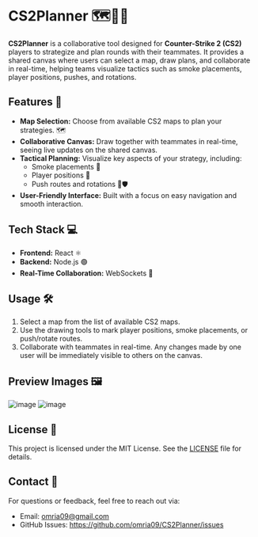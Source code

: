 # CS2Planner 🗺️💨🧠

**CS2Planner** is a collaborative tool designed for **Counter-Strike 2 (CS2)** players to strategize and plan rounds with their teammates. It provides a shared canvas where users can select a map, draw plans, and collaborate in real-time, helping teams visualize tactics such as smoke placements, player positions, pushes, and rotations.

## Features 🚀

- **Map Selection:** Choose from available CS2 maps to plan your strategies. 🗺️
- **Collaborative Canvas:** Draw together with teammates in real-time, seeing live updates on the shared canvas.
- **Tactical Planning:** Visualize key aspects of your strategy, including:
  - Smoke placements 💨
  - Player positions 👥
  - Push routes and rotations 🔄🛡
- **User-Friendly Interface:** Built with a focus on easy navigation and smooth interaction. 

## Tech Stack 💻

- **Frontend:** React ⚛️
- **Backend:** Node.js 🟢
- **Real-Time Collaboration:** WebSockets 🔗

## Usage 🛠️

1. Select a map from the list of available CS2 maps. 
2. Use the drawing tools to mark player positions, smoke placements, or push/rotate routes. 
3. Collaborate with teammates in real-time. Any changes made by one user will be immediately visible to others on the canvas. 

## Preview Images 🖼️
![image](https://github.com/user-attachments/assets/2556caec-ae47-46a8-8487-ee780c0876c8)
![image](https://github.com/user-attachments/assets/2c17543c-11fa-4ab3-a094-2b985c5a7128)


## License 📜

This project is licensed under the MIT License. See the [LICENSE](LICENSE) file for details.

## Contact 📧

For questions or feedback, feel free to reach out via:
- Email: omria09@gmail.com
- GitHub Issues: https://github.com/omria09/CS2Planner/issues
